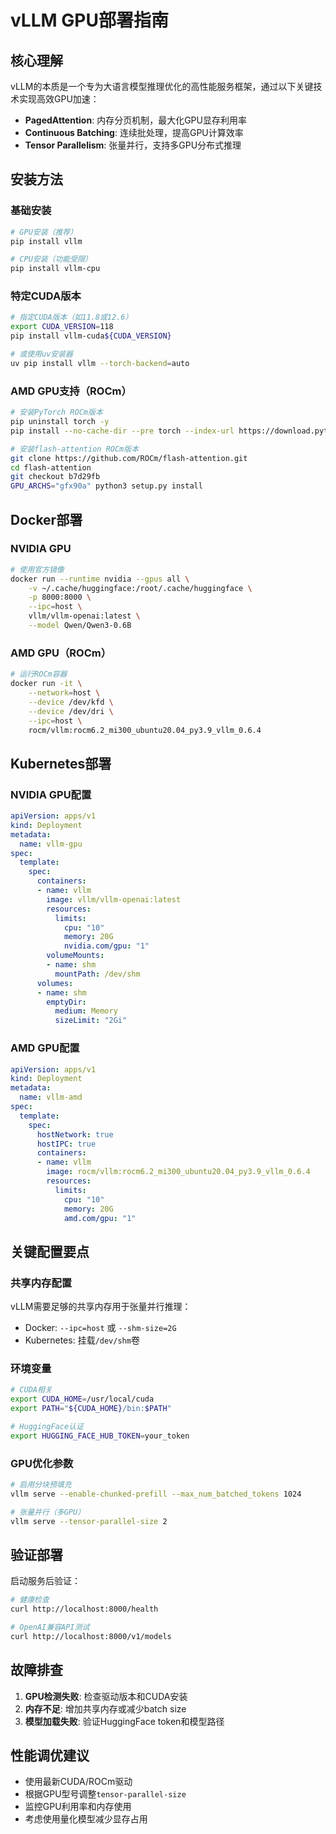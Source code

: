 # vLLM GPU部署指南

## 核心理解

vLLM的本质是一个专为大语言模型推理优化的高性能服务框架，通过以下关键技术实现高效GPU加速：

- **PagedAttention**: 内存分页机制，最大化GPU显存利用率
- **Continuous Batching**: 连续批处理，提高GPU计算效率
- **Tensor Parallelism**: 张量并行，支持多GPU分布式推理

## 安装方法

### 基础安装

```bash
# GPU安装（推荐）
pip install vllm

# CPU安装（功能受限）
pip install vllm-cpu
```

### 特定CUDA版本

```bash
# 指定CUDA版本（如11.8或12.6）
export CUDA_VERSION=118
pip install vllm-cuda${CUDA_VERSION}

# 或使用uv安装器
uv pip install vllm --torch-backend=auto
```

### AMD GPU支持（ROCm）

```bash
# 安装PyTorch ROCm版本
pip uninstall torch -y
pip install --no-cache-dir --pre torch --index-url https://download.pytorch.org/whl/nightly/rocm6.3

# 安装flash-attention ROCm版本
git clone https://github.com/ROCm/flash-attention.git
cd flash-attention
git checkout b7d29fb
GPU_ARCHS="gfx90a" python3 setup.py install
```

## Docker部署

### NVIDIA GPU

```bash
# 使用官方镜像
docker run --runtime nvidia --gpus all \
    -v ~/.cache/huggingface:/root/.cache/huggingface \
    -p 8000:8000 \
    --ipc=host \
    vllm/vllm-openai:latest \
    --model Qwen/Qwen3-0.6B
```

### AMD GPU（ROCm）

```bash
# 运行ROCm容器
docker run -it \
    --network=host \
    --device /dev/kfd \
    --device /dev/dri \
    --ipc=host \
    rocm/vllm:rocm6.2_mi300_ubuntu20.04_py3.9_vllm_0.6.4
```

## Kubernetes部署

### NVIDIA GPU配置

```yaml
apiVersion: apps/v1
kind: Deployment
metadata:
  name: vllm-gpu
spec:
  template:
    spec:
      containers:
      - name: vllm
        image: vllm/vllm-openai:latest
        resources:
          limits:
            cpu: "10"
            memory: 20G
            nvidia.com/gpu: "1"
        volumeMounts:
        - name: shm
          mountPath: /dev/shm
      volumes:
      - name: shm
        emptyDir:
          medium: Memory
          sizeLimit: "2Gi"
```

### AMD GPU配置

```yaml
apiVersion: apps/v1
kind: Deployment
metadata:
  name: vllm-amd
spec:
  template:
    spec:
      hostNetwork: true
      hostIPC: true
      containers:
      - name: vllm
        image: rocm/vllm:rocm6.2_mi300_ubuntu20.04_py3.9_vllm_0.6.4
        resources:
          limits:
            cpu: "10"
            memory: 20G
            amd.com/gpu: "1"
```

## 关键配置要点

### 共享内存配置
vLLM需要足够的共享内存用于张量并行推理：
- Docker: `--ipc=host` 或 `--shm-size=2G`
- Kubernetes: 挂载`/dev/shm`卷

### 环境变量
```bash
# CUDA相关
export CUDA_HOME=/usr/local/cuda
export PATH="${CUDA_HOME}/bin:$PATH"

# HuggingFace认证
export HUGGING_FACE_HUB_TOKEN=your_token
```

### GPU优化参数
```bash
# 启用分块预填充
vllm serve --enable-chunked-prefill --max_num_batched_tokens 1024

# 张量并行（多GPU）
vllm serve --tensor-parallel-size 2
```

## 验证部署

启动服务后验证：

```bash
# 健康检查
curl http://localhost:8000/health

# OpenAI兼容API测试
curl http://localhost:8000/v1/models
```

## 故障排查

1. **GPU检测失败**: 检查驱动版本和CUDA安装
2. **内存不足**: 增加共享内存或减少batch size
3. **模型加载失败**: 验证HuggingFace token和模型路径

## 性能调优建议

- 使用最新CUDA/ROCm驱动
- 根据GPU型号调整`tensor-parallel-size`
- 监控GPU利用率和内存使用
- 考虑使用量化模型减少显存占用